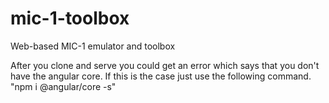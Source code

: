 # mic-1-toolbox
Web-based MIC-1 emulator and toolbox

After you clone and serve you could get an error which says that you don't have the angular core. If this is the case just use the following command.
"npm i @angular/core -s"